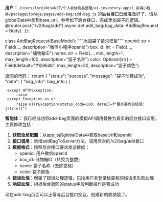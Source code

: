 **用户：** 
`/Users/lord/WiseNET/个人收纳物品整理/ai-inventory-app/1.前端小程序/packageStorage/pages/add-bag/add-bag.js` 的后台接口已经准备好了，请从globalData中拿到base_url，参考如下后台接口，完成添加袋子的逻辑。 
 @router.post("/v2/bag/add") 
 async def add_bag(bag_data: AddBagRequest = Body(...)): 
 
 class AddBagRequest(BaseModel): 
     """添加袋子请求模型""" 
     openid: str = Field(..., description="微信小程序openid") 
     box_id: int = Field(..., description="储物箱ID") 
     name: str = Field(..., min_length=1, max_length=100, description="袋子名称") 
     color: Optional[str] = Field(default="#1296db", max_length=20, description="袋子颜色") 
 
 返回的代码： 
         return { 
             "status": "success", 
             "message": "袋子创建成功", 
             "data": { 
                 "bag_info": bag_info 
             } 
         } 
         
     except HTTPException: 
         raise 
     except Exception as e: 
         raise HTTPException(status_code=500, detail=f"服务器内部错误: {str(e)}")

**智能体：** 
我已经成功将add-bag页面的模拟API调用替换为真实的后台接口调用。主要修改包括：

1. **获取全局配置**：从app.js的globalData中获取baseUrl和openid
2. **接口调用**：新增addBagToServer方法，调用后台的/v2/bag/add接口
3. **数据格式**：按照后台接口要求发送数据：
   - openid: 用户微信openid
   - box_id: 储物箱ID（转换为整数）
   - name: 袋子名称（去除空格）
   - color: 袋子颜色
4. **错误处理**：增强了错误处理逻辑，包括用户未登录检查和网络请求失败处理
5. **响应处理**：根据后台返回的status字段判断操作是否成功

现在add-bag页面可以正常与后台接口交互，创建新的收纳袋了。